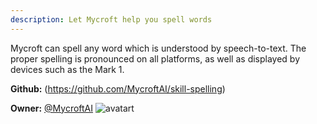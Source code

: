 ```yaml
---
description: Let Mycroft help you spell words
---
```

Mycroft can spell any word which is understood by speech-to-text.  The proper spelling is pronounced on all platforms, as well as displayed by devices such as the Mark 1.

**Github:** (https://github.com/MycroftAI/skill-spelling)

**Owner:** [@MycroftAI](https://github.com/MycroftAI) ![avatart](https://avatars0.githubusercontent.com/u/14171097?v=4)

